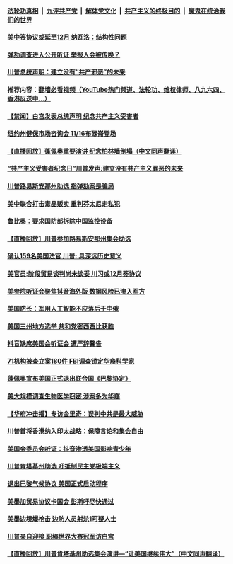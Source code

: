 ####  [法轮功真相](../../../../basic/blob/master/README.md?t=11082301) &nbsp;|&nbsp; [九评共产党](../../../../9ping.md/blob/master/README.md?t=11082301) &nbsp;|&nbsp; [解体党文化](../../../../jtdwh.md/blob/master/README.md?t=11082301)  &nbsp;|&nbsp; [共产主义的终极目的](../../../../gczydzjmd.md/blob/master/README.md?t=11082301) &nbsp;|&nbsp; [魔鬼在统治我们的世界](../../../../mgztzwmdsj.md/blob/master/README.md?t=11082301) 

#### [美中签协议或延至12月 纳瓦洛：结构性问题](../pages/prog203/a102702599.md?t=11082301) 

#### [弹劾调查进入公开听证 举报人会被传唤？](../pages/prog203/a102702274.md?t=11082301) 

#### [川普总统声明：建立没有“共产邪恶”的未来](../pages/prog203/a102702271.md?t=11082301) 

#### 推荐内容：[翻墙必看视频（YouTube热门频道、法轮功、维权律师、八九六四、香港反送中...）](https://github.com/gfw-breaker/banned-news/blob/master/pages/link.md)
#### [【禁闻】白宫发表总统声明 纪念共产主义受害者](../pages/prog203/a102702261.md?t=11082301) 

#### [纽约州健保市场咨询会 11/16布碌崙登场](../pages/prog203/a102702218.md?t=11082301) 

#### [【直播回放】蓬佩奥重要演讲 纪念柏林墙倒塌（中文同声翻译）](../pages/prog203/a102702160.md?t=11082301) 

#### [“共产主义受害者纪念日”川普发声:建立没有共产主义罪恶的未来](../pages/prog203/a102702148.md?t=11082301) 

#### [川普路易斯安那州助选 指弹劾案是骗局](../pages/prog203/a102702119.md?t=11082301) 

#### [美中联合打击毒品贩卖 重判芬太尼走私犯](../pages/prog203/a102702097.md?t=11082301) 

#### [鲁比奥：要求国防部拆除中国监控设备](../pages/prog203/a102702072.md?t=11082301) 

#### [【直播回放】川普参加路易斯安那州集会助选](../pages/prog203/a102701609.md?t=11082301) 

#### [确认159名美国法官 川普: 具深远历史意义](../pages/prog203/a102701574.md?t=11082301) 

#### [美官员:阶段贸易谈判尚未谈妥 川习或12月签协议](../pages/prog203/a102701486.md?t=11082301) 

#### [美参院听证会聚焦抖音海外版 数据风险已渗入军方](../pages/prog203/a102701401.md?t=11082301) 

#### [美国防长：军用人工智能不应落后于中俄](../pages/prog203/a102701392.md?t=11082301) 

#### [美国三州地方选举 共和党密西西比获胜](../pages/prog203/a102701398.md?t=11082301) 

#### [抖音缺席美国会听证会 遭严辞警告](../pages/prog203/a102701366.md?t=11082301) 

#### [71机构被查立案180件 FBI调查锁定华裔科学家](../pages/prog203/a102700935.md?t=11082301) 

#### [蓬佩奥宣布美国正式退出联合国《巴黎协定》](../pages/prog203/a102700900.md?t=11082301) 

#### [美大规模调查生物医学窃密 涉案多为华裔](../pages/prog203/a102700924.md?t=11082301) 

#### [【华府冲击播】专访金里奇：误判中共是最大威胁](../pages/prog203/a102700862.md?t=11082301) 

#### [川普首将香港纳入印太战略：保障言论和集会自由](../pages/prog203/a102700754.md?t=11082301) 

#### [美国会委员会听证：抖音渗透美国影响青少年](../pages/prog203/a102700758.md?t=11082301) 

#### [川普肯塔基州助选 吁抵制民主党极端主义](../pages/prog203/a102700739.md?t=11082301) 

#### [退出巴黎气候协议 美国正式启动程序](../pages/prog203/a102700730.md?t=11082301) 

#### [美墨加贸易协议卡国会  彭斯吁尽快通过](../pages/prog203/a102700550.md?t=11082301) 

#### [美墨边境爆枪击 边防人员射杀1可疑人士](../pages/prog203/a102700293.md?t=11082301) 

#### [川普亲自迎接 职棒世界大赛冠军访白宫](../pages/prog203/a102700175.md?t=11082301) 

#### [【直播回放】川普肯塔基州助选集会演讲—“让美国继续伟大”（中文同声翻译）](../pages/prog203/a102698416.md?t=11082301) 

